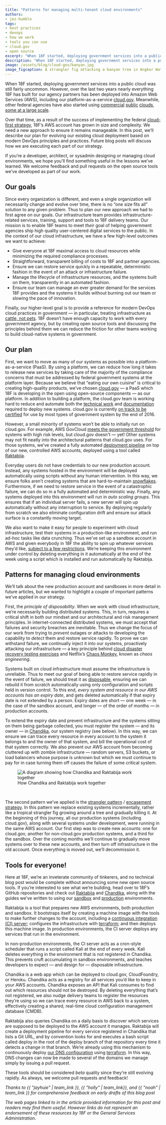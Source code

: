 ```yaml
---
title: "Patterns for managing multi-tenant cloud environments"
authors:
- jez-humble
tags:
- best practices
- devops
- how we work
- tools you can use
- cloud.gov
- open source
excerpt: "When 18F started, deploying government services into a public cloud was still fairly uncommon. However, everything 18F has built has been deployed into Amazon Web Services (AWS), including cloud.gov. Over that time, our AWS account has grown in size and complexity and we needed a new approach to make sure it remains manageable."
description: "When 18F started, deploying government services into a public cloud was still fairly uncommon. However, everything 18F has built has been deployed into Amazon Web Services (AWS), including cloud.gov. Over that time, our AWS account has grown in size and complexity and we needed a new approach to make sure it remains manageable."
image: /assets/blog/cloud-gov/banyan.jpg
image_figcaption: A strangler fig attacking a banyan tree in Angkor Wat. Photo by <a href="https://commons.wikimedia.org/wiki/File:Strangler_Fig_Ta_Prohm_Angkor1315.jpg">Michael Gunther</a>; CC Attribution Share-Alike
---
```

When 18F started, deploying government services into a public cloud was still fairly uncommon. However, over the last two years nearly everything 18F has built for our agency partners has been deployed into Amazon Web Services (AWS), including our platform-as-a-service [cloud.gov](https://cloud.gov/). Meanwhile, other federal agencies have also started using [commercial](https://marketplace.fedramp.gov/#/product/aws-us-eastwest?sort=productName&productNameSearch=amazon) [public](https://marketplace.fedramp.gov/#/product/azure-public-and-government-community-cloud-solution?sort=productName&productNameSearch=azure) [clouds](https://marketplace.fedramp.gov/#/product/google-services?sort=productName&productNameSearch=google), [some at a large scale](https://www.youtube.com/watch?v=Whbed3dAxiU).

Over that time, as a result of the success of implementing the federal [cloud-first strategy](https://www.whitehouse.gov/sites/default/files/omb/assets/egov_docs/federal-cloud-computing-strategy.pdf), 18F’s AWS account has grown in size and complexity. We need a new approach to ensure it remains manageable. In this post, we’ll describe our plan for evolving our existing cloud deployment based on modern DevOps principles and practices. Future blog posts will discuss how we are executing each part of our strategy.

If you’re a developer, architect, or sysadmin designing or managing cloud environments, we hope you’ll find something useful in the lessons we’ve learned. We welcome feedback and pull requests on the open source tools we’ve developed as part of our work.

Our goals
---------

Since every organization is different, and even a single organization will necessarily change and evolve over time, there is no “one size fits all” solution to any given problem. Thus to plan our new approach we had to first agree on our goals. Our infrastructure team provides infrastructure-related services, training, support and tools to 18F delivery teams. Our mission is to enable 18F teams to meet *their* goal of helping government agencies ship high quality user-centered digital services to the public. In the context of our cloud infrastructure, we have a few high-level outcomes we want to achieve:

-   Give everyone at 18F maximal access to cloud resources while minimizing the required compliance processes.
-   Straightforward, transparent billing of costs to 18F and partner agencies.
-   Ensure we can restore service quickly in a repeatable, deterministic fashion in the event of an attack or infrastructure failure.
-   Manage the lifecycle of infrastructure resources, and the systems built on them, transparently in an automated fashion.
-   Ensure our team can manage an ever greater demand for the services 18F provides and the systems it builds without burning out our team or slowing the pace of innovation.

Finally, our higher-level goal is to provide a reference for modern DevOps cloud practices in government — in particular, treating infrastructure as [cattle, not pets](https://blog.engineyard.com/2014/pets-vs-cattle). 18F doesn’t have enough capacity to work with every government agency, but by creating open source tools and discussing the principles behind them we can reduce the friction for other teams working to build cloud-native systems in government.

Our plan
--------

First, we want to move as many of our systems as possible into a platform-as-a-service (PaaS). By using a platform, we can reduce how long it takes to release new services by taking care of the majority of the compliance concerns that must be addressed by federal government systems at the platform layer. Because we believe that “eating our own cuisine” is critical to creating high-quality products, we’ve chosen [cloud.gov](https://cloud.gov/) — a PaaS which 18F is developing in the open using open-source components — as our platform. In addition to building a platform, the cloud.gov team is working hard to reduce and automate both the [technical work](https://18f.gsa.gov/2015/10/09/cloud-gov-launch/) and [documentation](https://18f.gsa.gov/2016/04/15/compliance-masonry-buildling-a-risk-management-platform/) required to deploy new systems. cloud.gov is currently [on track to be certified](https://18f.gsa.gov/2016/07/18/cloud-gov-full-steam-ahead-fedramp-assessment-process/) for use by most types of government system by the end of 2016.

However, a small minority of systems won’t be able to initially run on cloud.gov. For example, AWS GovCloud [meets the government threshold](https://marketplace.fedramp.gov/#/product/aws-govcloud/versus/aws-govcloud-high?sort=productName&productNameSearch=amazon) for systems with high risk levels, but cloud.gov doesn't — yet! Other systems may not fit neatly into the architectural patterns that cloud.gov uses. For those systems, we’ve created a fully automated [deployment pipeline](http://martinfowler.com/bliki/DeploymentPipeline.html) on top of our new, controlled AWS accounts, deployed using a tool called [Raktabija](https://github.com/18F/raktabija).

Everyday users do not have credentials to our new production account. Instead, any systems hosted in the environment will be deployed automatically using scripts without any human intervention. In this way, we ensure folks aren’t creating systems that are hard-to-maintain [snowflakes](http://martinfowler.com/bliki/SnowflakeServer.html). Furthermore, if we need to restore service in the event of a catastrophic failure, we can do so in a fully automated and deterministic way. Finally, any systems deployed into this environment will run in *auto scaling groups*. This ensures that if an individual server fails, a new server will spin up automatically without any interruption to service. By deploying regularly from scratch we also eliminate configuration drift and ensure our attack surface is a constantly moving target.

We also want to make it easy for people to experiment with cloud infrastructure, test their systems in a production-like environment, and run ad-hoc tasks like data crunching. Thus we’ve set up a sandbox account in AWS and given everybody in 18F the ability to spin up whatever services they’d like, [subject to a few restrictions](https://pages.18f.gov/before-you-ship/infrastructure/sandbox/). We’re keeping this environment under control by deleting everything in it automatically at the end of the week using a script which is installed and run automatically by Raktabija.

Patterns for managing cloud environments
----------------------------------------

We’ll talk about the new production account and sandboxes in more detail in future articles, but we wanted to highlight a couple of important patterns we’ve applied in our strategy.

First, the *principle of disposability*. When we work with cloud infrastructure, we’re necessarily building distributed systems. This, in turn, requires a critical shift in both our mindset and our architectural and risk management principles. In internet-connected distributed systems, we must accept that failures and security breaches are inevitable. Thus we change the focus of our work from trying to *prevent* outages or attacks to developing the capability to *detect* them and restore service rapidly. To prove we can withstand failure, we continually inject it into our systems, proactively attacking our infrastructure — a key principle behind [cloud disaster recovery testing exercises](http://queue.acm.org/issuedetail.cfm?issue=2367376) and Netflix’s [Chaos Monkey](http://techblog.netflix.com/2012/07/chaos-monkey-released-into-wild.html), known as *chaos engineering*.

Systems built on cloud infrastructure must assume the infrastructure is unreliable. Thus to meet our goal of being able to restore service rapidly in the event of failure, we should treat it as [disposable](http://chadfowler.com/2013/06/23/immutable-deployments.html), ensuring we can rebuild it from scratch automatically using only configuration and scripts held in version control. To this end, *every system and resource in our AWS accounts has an expiry date*, and gets deleted automatically if that expiry date is not extended by a person. Expiry dates are short — one week — in the case of the sandbox account, and longer — of the order of months — in production accounts.

To extend the expiry date and prevent infrastructure and the systems sitting on them being garbage collected, you must register the system — and its owner — in [Chandika](https://github.com/18F/chandika), our system registry (see below). In this way, we can ensure we can trace every resource in every account to the system it belongs to and the owner of that system, and bill the operational cost of that system correctly. We also prevent our AWS account from becoming cluttered up with zombie infrastructure — random servers, S3 buckets, or load balancers whose purpose is unknown but which we must continue to pay for in case turning them off causes the failure of some critical system.

<figure>
  <img alt="A diagram showing how Chandika and Raktabija work together" src="{{ site.baseurl }}/assets/blog/cloud-gov/chandika-raktabija.jpg">
  <figcaption>How Chandika and Raktabija work together</figcaption>
</figure><br>

The second pattern we’ve applied is the [strangler pattern](http://martinfowler.com/bliki/StranglerApplication.html) / [encasement strategy](https://18f.gsa.gov/2014/09/08/the-encasement-strategy-on-legacy-systems-and-the/). In this pattern we replace existing systems incrementally, rather like a tropical strangler fig growing around a tree and gradually killing it. At the beginning of this journey, all our production systems (including cloud.gov), along with several systems under development, were running in the same AWS account. Our first step was to create new accounts: one for cloud.gov, another for non-cloud.gov production systems, and a third for the sandbox. Over the coming months we’ll continue to gradually move systems over to these new accounts, and then turn off infrastructure in the old account. Once everything is moved out, we’ll decommission it.

Tools for everyone!
-------------------

Here at 18F, we’re an inveterate community of tinkerers, and no technical blog post would be complete without announcing some new open source tools. If you’re interested to see what we’re building, head over to 18F’s GitHub repositories and check out [Raktabija](https://github.com/18F/raktabija) and [Chandika](https://github.com/18F/chandika), along with the guides we’ve written to using our [sandbox](https://pages.18f.gov/before-you-ship/infrastructure/sandbox/) and [production](https://pages.18f.gov/before-you-ship/infrastructure/aws/) environments.

Raktabija is a tool that prepares new AWS environments, both production and sandbox. It bootstraps itself by creating a machine image with the tools to make further changes to the account, including a [continuous integration (CI) server](https://www.go.cd/); configures the infrastructure with [terraform](https://www.terraform.io/); and then deploys this machine image. In production environments, the CI server deploys any services that run in the environment.

In non-production environments, the CI server acts as a cron-style scheduler that runs a script called Kali at the end of every week. Kali deletes everything in the environment that is not registered in Chandika. This prevents cruft accumulating in sandbox environments, and teaches developers to expect — and design for — disposable infrastructure.

Chandika is a web app which can be deployed to cloud.gov, CloudFoundry, or Heroku. Chandika acts as a registry for all services you’d like to keep in your AWS accounts. Chandika exposes an API that Kali consumes to find out which resources should not be destroyed. By deleting everything that’s not registered, we also nudge delivery teams to register the resources they’re using so we can trace every resource in AWS back to a system, effectively creating a shared, real-time cloud configuration management database (CMDB).

Raktabija also queries Chandika on a daily basis to discover which services are supposed to be deployed to the AWS account it manages. Raktabija will create a deployment pipeline for every service registered in Chandika that lists a Git URL, and by convention looks for and executes a bash script called deploy in the root of the deploy branch of that repository every time it detects a change in that branch. We’re already using this mechanism to continuously deploy [our DNS configuration](https://github.com/18F/dns) using [terraform](https://www.terraform.io/). In this way, DNS changes can now be made to several of the domains we manage simply by issuing a pull request.

These tools should be considered *beta* quality since they’re still evolving rapidly. As always, we welcome pull requests and feedback!

*Thanks to {{ "jayhuie" | team_link }}, {{ "holly" | team_link}}, and {{ "noah" | team_link }} for comprehensive feedback on early drafts of this blog post*

*The web pages linked to in the article provided information for this post and readers may find them useful. However links do not represent an endorsement of these resources by 18F or the General Services Administration.*
